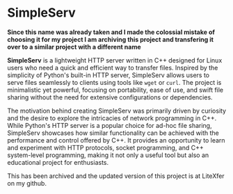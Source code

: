 # SimpleServ

**Since this name was already taken and I made the colossial mistake of choosing it for my project I am archiving this project and transfering it over to a similar project with a different name**

**SimpleServ** is a lightweight HTTP server written in C++ designed for Linux users who need a quick and efficient way to transfer files. Inspired by the simplicity of Python's built-in HTTP server, SimpleServ allows users to serve files seamlessly to clients using tools like `wget` or `curl`. The project is minimalistic yet powerful, focusing on portability, ease of use, and swift file sharing without the need for extensive configurations or dependencies.

The motivation behind creating SimpleServ was primarily driven by curiosity and the desire to explore the intricacies of network programming in C++. While Python's HTTP server is a popular choice for ad-hoc file sharing, SimpleServ showcases how similar functionality can be achieved with the performance and control offered by C++. It provides an opportunity to learn and experiment with HTTP protocols, socket programming, and C++ system-level programming, making it not only a useful tool but also an educational project for enthusiasts.

This has been archived and the updated version of this project is at LiteXfer on my github.
